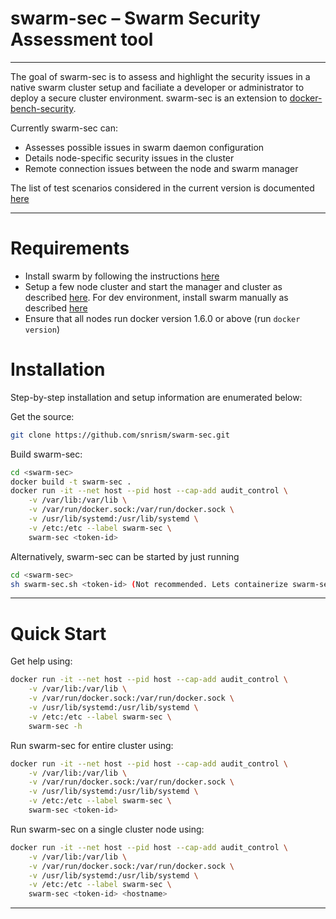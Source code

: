 # swarm-sec – Swarm Security Assessment tool

---

The goal of swarm-sec is to assess and  highlight the security issues in a native swarm cluster setup and faciliate a developer or administrator to deploy a secure cluster environment. swarm-sec is an extension to [docker-bench-security](https://github.com/docker/docker-bench-security). 

Currently swarm-sec can:
* Assesses possible issues in swarm daemon configuration
* Details node-specific security issues in the cluster
* Remote connection issues between the node and swarm manager

The list of test scenarios considered in the current version is
documented [here](https://github.com/snrism/swarm-sec/blob/master/tests/TEST.md)

---

# Requirements

* Install swarm by following the instructions [here](https://github.com/docker/swarm)
* Setup a few node cluster and start the manager and cluster as described [here](https://github.com/docker/swarm/blob/master/docs/install-w-machine.md). For dev environment, install swarm manually as described [here](https://github.com/docker/swarm/blob/master/docs/install-manual.md)
* Ensure that all nodes run docker version 1.6.0 or above (run `docker
  version`)

# Installation

Step-by-step installation and setup information are enumerated below:

Get the source:
```sh
git clone https://github.com/snrism/swarm-sec.git
```


Build swarm-sec:
```sh
cd <swarm-sec>
docker build -t swarm-sec .
docker run -it --net host --pid host --cap-add audit_control \
    -v /var/lib:/var/lib \
    -v /var/run/docker.sock:/var/run/docker.sock \
    -v /usr/lib/systemd:/usr/lib/systemd \
    -v /etc:/etc --label swarm-sec \
    swarm-sec <token-id>
```

Alternatively, swarm-sec can be started by just running
```sh
cd <swarm-sec>
sh swarm-sec.sh <token-id> (Not recommended. Lets containerize swarm-sec :))
```

---

# Quick Start

Get help using:
```sh
docker run -it --net host --pid host --cap-add audit_control \
    -v /var/lib:/var/lib \
    -v /var/run/docker.sock:/var/run/docker.sock \
    -v /usr/lib/systemd:/usr/lib/systemd \
    -v /etc:/etc --label swarm-sec \
    swarm-sec -h
```

Run swarm-sec for entire cluster using:
```sh
docker run -it --net host --pid host --cap-add audit_control \
    -v /var/lib:/var/lib \
    -v /var/run/docker.sock:/var/run/docker.sock \
    -v /usr/lib/systemd:/usr/lib/systemd \
    -v /etc:/etc --label swarm-sec \
    swarm-sec <token-id>
```

Run swarm-sec on a single cluster node using:
```sh
docker run -it --net host --pid host --cap-add audit_control \
    -v /var/lib:/var/lib \
    -v /var/run/docker.sock:/var/run/docker.sock \
    -v /usr/lib/systemd:/usr/lib/systemd \
    -v /etc:/etc --label swarm-sec \
    swarm-sec <token-id> <hostname>
```

---
